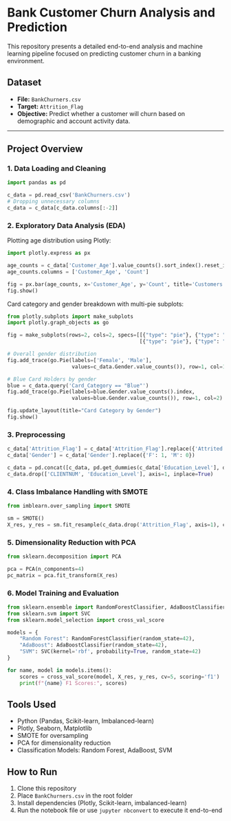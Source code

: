 # Bank Customer Churn Analysis and Prediction

This repository presents a detailed end-to-end analysis and machine learning pipeline focused on predicting customer churn in a banking environment.

## Dataset

- **File:** `BankChurners.csv`  
- **Target:** `Attrition_Flag`  
- **Objective:** Predict whether a customer will churn based on demographic and account activity data.

---

## Project Overview

### 1. Data Loading and Cleaning

```python
import pandas as pd

c_data = pd.read_csv('BankChurners.csv')
# Dropping unnecessary columns
c_data = c_data[c_data.columns[:-2]]
```

### 2. Exploratory Data Analysis (EDA)

Plotting age distribution using Plotly:

```python
import plotly.express as px

age_counts = c_data['Customer_Age'].value_counts().sort_index().reset_index()
age_counts.columns = ['Customer_Age', 'Count']

fig = px.bar(age_counts, x='Customer_Age', y='Count', title='Customers by Age')
fig.show()
```

Card category and gender breakdown with multi-pie subplots:

```python
from plotly.subplots import make_subplots
import plotly.graph_objects as go

fig = make_subplots(rows=2, cols=2, specs=[[{"type": "pie"}, {"type": "pie"}],
                                           [{"type": "pie"}, {"type": "pie"}]])

# Overall gender distribution
fig.add_trace(go.Pie(labels=['Female', 'Male'],
                     values=c_data.Gender.value_counts()), row=1, col=1)

# Blue Card Holders by gender
blue = c_data.query('Card_Category == "Blue"')
fig.add_trace(go.Pie(labels=blue.Gender.value_counts().index,
                     values=blue.Gender.value_counts()), row=1, col=2)

fig.update_layout(title="Card Category by Gender")
fig.show()
```

### 3. Preprocessing

```python
c_data['Attrition_Flag'] = c_data['Attrition_Flag'].replace({'Attrited Customer': 1, 'Existing Customer': 0})
c_data['Gender'] = c_data['Gender'].replace({'F': 1, 'M': 0})

c_data = pd.concat([c_data, pd.get_dummies(c_data['Education_Level'], drop_first=True)], axis=1)
c_data.drop(['CLIENTNUM', 'Education_Level'], axis=1, inplace=True)
```

### 4. Class Imbalance Handling with SMOTE

```python
from imblearn.over_sampling import SMOTE

sm = SMOTE()
X_res, y_res = sm.fit_resample(c_data.drop('Attrition_Flag', axis=1), c_data['Attrition_Flag'])
```

### 5. Dimensionality Reduction with PCA

```python
from sklearn.decomposition import PCA

pca = PCA(n_components=4)
pc_matrix = pca.fit_transform(X_res)
```

### 6. Model Training and Evaluation

```python
from sklearn.ensemble import RandomForestClassifier, AdaBoostClassifier
from sklearn.svm import SVC
from sklearn.model_selection import cross_val_score

models = {
    "Random Forest": RandomForestClassifier(random_state=42),
    "AdaBoost": AdaBoostClassifier(random_state=42),
    "SVM": SVC(kernel='rbf', probability=True, random_state=42)
}

for name, model in models.items():
    scores = cross_val_score(model, X_res, y_res, cv=5, scoring='f1')
    print(f"{name} F1 Scores:", scores)
```

## Tools Used

- Python (Pandas, Scikit-learn, Imbalanced-learn)
- Plotly, Seaborn, Matplotlib
- SMOTE for oversampling
- PCA for dimensionality reduction
- Classification Models: Random Forest, AdaBoost, SVM

## How to Run

1. Clone this repository  
2. Place `BankChurners.csv` in the root folder  
3. Install dependencies (Plotly, Scikit-learn, imbalanced-learn)  
4. Run the notebook file or use `jupyter nbconvert` to execute it end-to-end  
